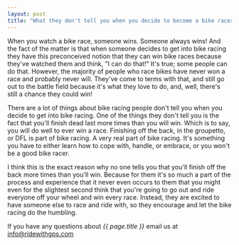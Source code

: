 ```yaml
---
layout: post
title: "What they don't tell you when you decide to become a bike racer"
---
```

When you watch a bike race, someone wins. Someone always wins! And the fact of the matter is that when someone decides to get into bike racing they have this preconceived notion that they can win bike races because they've watched them and think, "I can do that!" It's true; some people can do that. However, the majority of people who race bikes have never won a race and probably never will. They've come to terms with that, and still go out to the battle field because it's what they love to do, and, well, there's still a chance they could win!

There are a lot of things about bike racing people don't tell you when you decide to get into bike racing. One of the things they don't tell you is the fact that you'll finish dead last more times than you will win. Which is to say, you will do well to ever win a race. Finishing off the back, in the groupetto, or DFL is part of bike racing. A very real part of bike racing. It's something you have to either learn how to cope with, handle, or embrace, or you won't be a good bike racer.

I think this is the exact reason why no one tells you that you'll finish off the back more times than you'll win. Because for them it's so much a part of the process and experience that it never even occurs to them that you might even for the slightest second think that you're going to go out and ride everyone off your wheel and win every race. Instead, they are excited to have someone else to race and ride with, so they encourage and let the bike racing do the humbling. 

If you have any questions about *{{ page.title }}* email us at <a href="mailto:info@ridewithgps.com">info@ridewithgps.com</a>
